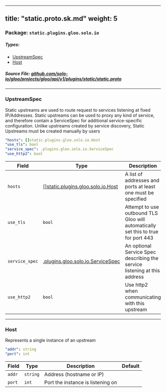 
---
title: "static.proto.sk.md"
weight: 5
---

<!-- Code generated by solo-kit. DO NOT EDIT. -->


### Package: `static.plugins.gloo.solo.io` 
##### Types:


- [UpstreamSpec](#UpstreamSpec)
- [Host](#Host)
  



##### Source File: [github.com/solo-io/gloo/projects/gloo/api/v1/plugins/static/static.proto](https://github.com/solo-io/gloo/blob/master/projects/gloo/api/v1/plugins/static/static.proto)





---
### <a name="UpstreamSpec">UpstreamSpec</a>

 
Static upstreams are used to route request to services listening at fixed IP/Addresses.
Static upstreams can be used to proxy any kind of service, and therefore contain a ServiceSpec
for additional service-specific configuration.
Unlike upstreams created by service discovery, Static Upstreams must be created manually by users

```yaml
"hosts": []static.plugins.gloo.solo.io.Host
"use_tls": bool
"service_spec": .plugins.gloo.solo.io.ServiceSpec
"use_http2": bool

```

| Field | Type | Description | Default |
| ----- | ---- | ----------- |----------- | 
| `hosts` | [[]static.plugins.gloo.solo.io.Host](../static.proto.sk#Host) | A list of addresses and ports at least one must be specified |  |
| `use_tls` | `bool` | Attempt to use outbound TLS Gloo will automatically set this to true for port 443 |  |
| `service_spec` | [.plugins.gloo.solo.io.ServiceSpec](../../service_spec.proto.sk#ServiceSpec) | An optional Service Spec describing the service listening at this address |  |
| `use_http2` | `bool` | Use http2 when communicating with this upstream |  |




---
### <a name="Host">Host</a>

 
Represents a single instance of an upstream

```yaml
"addr": string
"port": int

```

| Field | Type | Description | Default |
| ----- | ---- | ----------- |----------- | 
| `addr` | `string` | Address (hostname or IP) |  |
| `port` | `int` | Port the instance is listening on |  |





<!-- Start of HubSpot Embed Code -->
<script type="text/javascript" id="hs-script-loader" async defer src="//js.hs-scripts.com/5130874.js"></script>
<!-- End of HubSpot Embed Code -->
